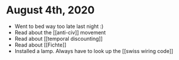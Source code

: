 # August 4th, 2020
- Went to bed way too late last night :)
- Read about the [[anti-civ]] movement
- Read about [[temporal discounting]]
- Read about [[Fichte]]
- Installed a lamp. Always have to look up the [[swiss wiring code]]
